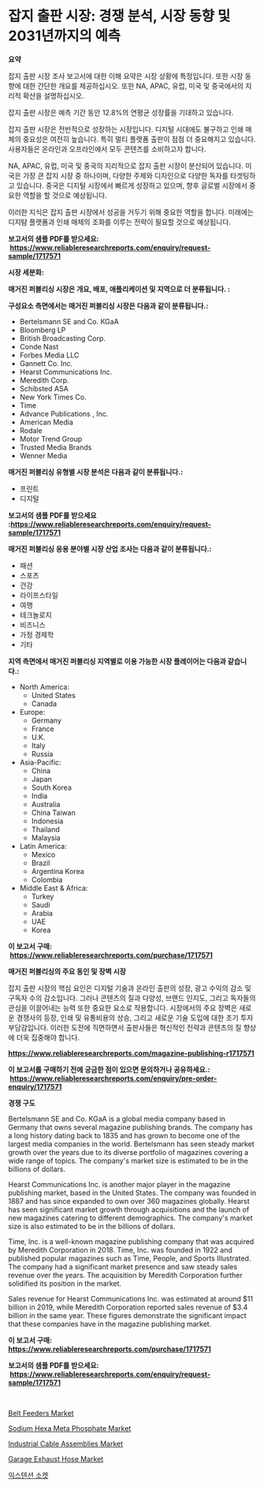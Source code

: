 <p><h1>잡지 출판 시장: 경쟁 분석, 시장 동향 및 2031년까지의 예측</h1></p><p><strong>요약</strong></p>
<p><p>잡지 출판 시장 조사 보고서에 대한 이해 요약은 시장 상황에 특정입니다. 또한 시장 동향에 대한 간단한 개요를 제공하십시오. 또한 NA, APAC, 유럽, 미국 및 중국에서의 지리적 확산을 설명하십시오.</p><p>잡지 출판 시장은 예측 기간 동안 12.8%의 연평균 성장률을 기대하고 있습니다.</p><p>잡지 출판 시장은 전반적으로 성장하는 시장입니다. 디지털 시대에도 불구하고 인쇄 매체의 중요성은 여전히 높습니다. 특히 멀티 플랫폼 출판이 점점 더 중요해지고 있습니다. 사용자들은 온라인과 오프라인에서 모두 콘텐츠를 소비하고자 합니다.</p><p>NA, APAC, 유럽, 미국 및 중국의 지리적으로 잡지 출판 시장이 분산되어 있습니다. 미국은 가장 큰 잡지 시장 중 하나이며, 다양한 주제와 디자인으로 다양한 독자를 타겟팅하고 있습니다. 중국은 디지털 시장에서 빠르게 성장하고 있으며, 향후 글로벌 시장에서 중요한 역할을 할 것으로 예상됩니다.</p><p>이러한 지식은 잡지 출판 시장에서 성공을 거두기 위해 중요한 역할을 합니다. 미래에는 디지턈 플랫폼과 인쇄 매체의 조화를 이루는 전략이 필요할 것으로 예상됩니다.</p></p>
<p><strong>보고서의 샘플 PDF를 받으세요: &nbsp;<a href="https://www.reliableresearchreports.com/enquiry/request-sample/1717571">https://www.reliableresearchreports.com/enquiry/request-sample/1717571</a></strong></p>
<p><strong>시장 세분화:</strong></p>
<p><strong> 매거진 퍼블리싱 시장은 개요, 배포, 애플리케이션 및 지역으로 더 분류됩니다. :</strong></p>
<p><strong>구성요소 측면에서는 매거진 퍼블리싱 시장은 다음과 같이 분류됩니다.:</strong></p>
<p><ul><li>Bertelsmann SE and Co. KGaA</li><li>Bloomberg LP</li><li>British Broadcasting Corp.</li><li>Conde Nast</li><li>Forbes Media LLC</li><li>Gannett Co. Inc.</li><li>Hearst Communications Inc.</li><li>Meredith Corp.</li><li>Schibsted ASA</li><li>New York Times Co.</li><li>Time</li><li>Advance Publications , Inc.</li><li>American Media</li><li>Rodale</li><li>Motor Trend Group</li><li>Trusted Media Brands</li><li>Wenner Media</li></ul></p>
<p><strong> 매거진 퍼블리싱 유형별 시장 분석은 다음과 같이 분류됩니다.:</strong></p>
<p><ul><li>프린트</li><li>디지털</li></ul></p>
<p><strong>보고서의 샘플 PDF를 받으세요 :<a href="https://www.reliableresearchreports.com/enquiry/request-sample/1717571">https://www.reliableresearchreports.com/enquiry/request-sample/1717571</a></strong></p>
<p><strong> 매거진 퍼블리싱 응용 분야별 시장 산업 조사는 다음과 같이 분류됩니다.:</strong></p>
<p><ul><li>패션</li><li>스포츠</li><li>건강</li><li>라이프스타일</li><li>여행</li><li>테크놀로지</li><li>비즈니스</li><li>가정 경제학</li><li>기타</li></ul></p>
<p><strong>지역 측면에서 매거진 퍼블리싱 지역별로 이용 가능한 시장 플레이어는 다음과 같습니다.:</strong></p>
<p><ul>
    <li>
        North America:
        <ul>
            <li>United States</li>
            <li>Canada</li>
        </ul>
    </li>
    <li>
        Europe:
        <ul>
            <li>Germany</li>
            <li>France</li>
            <li>U.K.</li>
            <li>Italy</li>
            <li>Russia</li>
        </ul>
    </li>
    <li>
        Asia-Pacific:
        <ul>
            <li>China</li>
            <li>Japan</li>
            <li>South Korea</li>
            <li>India</li>
            <li>Australia</li>
            <li>China Taiwan</li>
            <li>Indonesia</li>
            <li>Thailand</li>
            <li>Malaysia</li>
        </ul>
    </li>
    <li>
        Latin America:
        <ul>
            <li>Mexico</li>
            <li>Brazil</li>
            <li>Argentina Korea</li>
            <li>Colombia</li>
        </ul>
    </li>
    <li>
        Middle East & Africa:
        <ul>
            <li>Turkey</li>
            <li>Saudi</li>
            <li>Arabia</li>
            <li>UAE</li>
            <li>Korea</li>
        </ul>
    </li>
    </ul></p>
<p><strong>이 보고서 구매: &nbsp;<a href="https://www.reliableresearchreports.com/purchase/1717571">https://www.reliableresearchreports.com/purchase/1717571</a></strong></p>
<p><strong>매거진 퍼블리싱의 주요 동인 및 장벽 시장</strong></p>
<p><p>잡지 출판 시장의 핵심 요인은 디지털 기술과 온라인 출판의 성장, 광고 수익의 감소 및 구독자 수의 감소입니다. 그러나 콘텐츠의 질과 다양성, 브랜드 인지도, 그리고 독자들의 관심을 이끌어내는 능력 또한 중요한 요소로 작용합니다. 시장에서의 주요 장벽은 새로운 경쟁사의 등장, 인쇄 및 유통비용의 상승, 그리고 새로운 기술 도입에 대한 초기 투자 부담감입니다. 이러한 도전에 직면하면서 출판사들은 혁신적인 전략과 콘텐츠의 질 향상에 더욱 집중해야 합니다.</p></p>
<p><strong><a href="https://www.reliableresearchreports.com/magazine-publishing-r1717571">https://www.reliableresearchreports.com/magazine-publishing-r1717571</a></strong></p>
<p><strong>이 보고서를 구매하기 전에 궁금한 점이 있으면 문의하거나 공유하세요.: &nbsp;<a href="https://www.reliableresearchreports.com/enquiry/pre-order-enquiry/1717571">https://www.reliableresearchreports.com/enquiry/pre-order-enquiry/1717571</a></strong></p>
<p><strong>경쟁 구도</strong></p>
<p><p>Bertelsmann SE and Co. KGaA is a global media company based in Germany that owns several magazine publishing brands. The company has a long history dating back to 1835 and has grown to become one of the largest media companies in the world. Bertelsmann has seen steady market growth over the years due to its diverse portfolio of magazines covering a wide range of topics. The company's market size is estimated to be in the billions of dollars.</p><p>Hearst Communications Inc. is another major player in the magazine publishing market, based in the United States. The company was founded in 1887 and has since expanded to own over 360 magazines globally. Hearst has seen significant market growth through acquisitions and the launch of new magazines catering to different demographics. The company's market size is also estimated to be in the billions of dollars.</p><p>Time, Inc. is a well-known magazine publishing company that was acquired by Meredith Corporation in 2018. Time, Inc. was founded in 1922 and published popular magazines such as Time, People, and Sports Illustrated. The company had a significant market presence and saw steady sales revenue over the years. The acquisition by Meredith Corporation further solidified its position in the market.</p><p>Sales revenue for Hearst Communications Inc. was estimated at around $11 billion in 2019, while Meredith Corporation reported sales revenue of $3.4 billion in the same year. These figures demonstrate the significant impact that these companies have in the magazine publishing market.</p></p>
<p><strong>이 보고서 구매: &nbsp; <a href="https://www.reliableresearchreports.com/purchase/1717571">https://www.reliableresearchreports.com/purchase/1717571</a></strong></p>
<p><strong>보고서의 샘플 PDF를 받으세요: &nbsp;<a href="https://www.reliableresearchreports.com/enquiry/request-sample/1717571">https://www.reliableresearchreports.com/enquiry/request-sample/1717571</a></strong><strong></strong></p>
<p>&nbsp;</p>
<p><p><a href="https://github.com/wwwkeltoum/Market-Research-Report-List-2/blob/main/belt-feeders-market.md">Belt Feeders Market</a></p><p><a href="https://issuu.com/reportprime-2/docs/sodium-hexa-meta-phosphate-market-size-2030.pptx">Sodium Hexa Meta Phosphate Market</a></p><p><a href="https://view.publitas.com/reportprime-1/industrial-cable-assemblies-market-size-and-market-trends-complete-industry-overview-2024-to-2031/">Industrial Cable Assemblies Market</a></p><p><a href="https://medium.com/@noelkunzei1/garage-exhaust-hose-market-analysis-and-sze-forecasted-for-period-from-2024-to-2031-18607475464f">Garage Exhaust Hose Market</a></p><p><a href="https://medium.com/@alanperkins1921/%EC%97%B0%EC%9E%A5-%EC%86%8C%EC%BC%93-%EC%8B%9C%EC%9E%A5-%EB%B3%B4%EA%B3%A0%EC%84%9C%EB%8A%94-%EC%9D%B4-%EC%8B%9C%EC%9E%A5%EC%9D%98-%EC%B5%9C%EC%8B%A0-%ED%8A%B8%EB%A0%8C%EB%93%9C%EC%99%80-%EC%84%B1%EC%9E%A5-%EA%B8%B0%ED%9A%8C%EB%A5%BC-%EB%B3%B4%EC%97%AC%EC%A4%8D%EB%8B%88%EB%8B%A4-942fcf863d84">익스텐션 소켓</a></p></p>